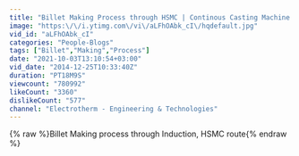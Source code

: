 ```yaml
---
title: "Billet Making Process through HSMC | Continous Casting Machine | Electrotherm"
image: "https:\/\/i.ytimg.com\/vi\/aLFhOAbk_cI\/hqdefault.jpg"
vid_id: "aLFhOAbk_cI"
categories: "People-Blogs"
tags: ["Billet","Making","Process"]
date: "2021-10-03T13:10:54+03:00"
vid_date: "2014-12-25T10:33:40Z"
duration: "PT18M9S"
viewcount: "780992"
likeCount: "3360"
dislikeCount: "577"
channel: "Electrotherm - Engineering & Technologies"
---
```

{% raw %}Billet Making process through Induction, HSMC route{% endraw %}
